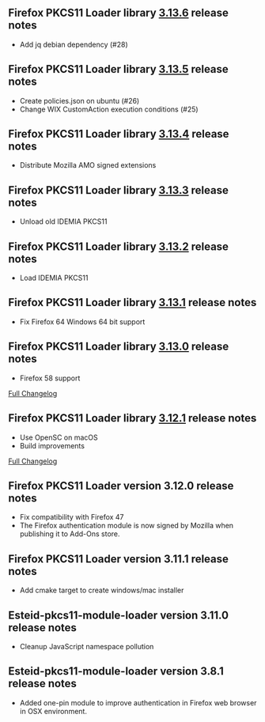 Firefox PKCS11 Loader library [3.13.6](https://github.com/open-eid/firefox-pkcs11-loader/releases/tag/v3.13.6) release notes
--------------------------------------
- Add jq debian dependency (#28)

Firefox PKCS11 Loader library [3.13.5](https://github.com/open-eid/firefox-pkcs11-loader/releases/tag/v3.13.5) release notes
--------------------------------------
- Create policies.json on ubuntu (#26)
- Change WIX CustomAction execution conditions (#25)

Firefox PKCS11 Loader library [3.13.4](https://github.com/open-eid/firefox-pkcs11-loader/releases/tag/v3.13.4) release notes
--------------------------------------
- Distribute Mozilla AMO signed extensions

Firefox PKCS11 Loader library [3.13.3](https://github.com/open-eid/firefox-pkcs11-loader/releases/tag/v3.13.3) release notes
--------------------------------------
- Unload old IDEMIA PKCS11

Firefox PKCS11 Loader library [3.13.2](https://github.com/open-eid/firefox-pkcs11-loader/releases/tag/v3.13.2) release notes
--------------------------------------
- Load IDEMIA PKCS11

Firefox PKCS11 Loader library [3.13.1](https://github.com/open-eid/firefox-pkcs11-loader/releases/tag/v3.13.1) release notes
--------------------------------------
- Fix Firefox 64 Windows 64 bit support

Firefox PKCS11 Loader library [3.13.0](https://github.com/open-eid/firefox-pkcs11-loader/releases/tag/v3.13.0) release notes
--------------------------------------
- Firefox 58 support

[Full Changelog](https://github.com/open-eid/firefox-pkcs11-loader/compare/v3.12.1...v3.13.0)

Firefox PKCS11 Loader library [3.12.1](https://github.com/open-eid/firefox-pkcs11-loader/releases/tag/v3.12.1) release notes
--------------------------------------
- Use OpenSC on macOS
- Build improvements

[Full Changelog](https://github.com/open-eid/firefox-pkcs11-loader/compare/v3.12.0...v3.12.1)


Firefox PKCS11 Loader version 3.12.0 release notes
--------------------------------------
- Fix compatibility with Firefox 47
- The Firefox authentication module is now signed by Mozilla when publishing it to Add-Ons store.  


Firefox PKCS11 Loader version 3.11.1 release notes
--------------------------------------
- Add cmake target to create windows/mac installer


Esteid-pkcs11-module-loader version 3.11.0 release notes
--------------------------------------
- Cleanup JavaScript namespace pollution


Esteid-pkcs11-module-loader version 3.8.1 release notes
--------------------------------------
- Added one-pin module to improve authentication in Firefox web browser in OSX environment.
